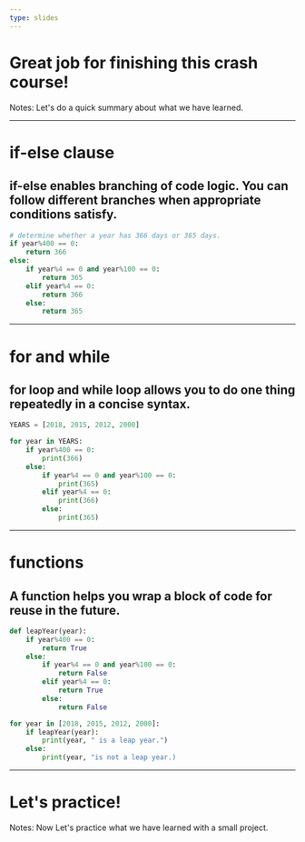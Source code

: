 ```yaml
---
type: slides
---
```


# Great job for finishing this crash course!

Notes: Let's do a quick summary about what we have learned.

---

# if-else clause

## if-else enables branching of code logic. You can follow different branches when appropriate conditions satisfy.

```python
# determine whether a year has 366 days or 365 days.
if year%400 == 0:
    return 366
else:
    if year%4 == 0 and year%100 == 0:
        return 365
    elif year%4 == 0:
        return 366
    else:
        return 365
```

---

# for and while

## for loop and while loop allows you to do one thing repeatedly in a concise syntax. 

```python
YEARS = [2018, 2015, 2012, 2000]

for year in YEARS:
    if year%400 == 0:
        print(366)
    else:
        if year%4 == 0 and year%100 == 0:
            print(365)
        elif year%4 == 0:
            print(366)
        else:
            print(365)

```
---

# functions

## A function helps you wrap a block of code for reuse in the future.

```python
def leapYear(year):
    if year%400 == 0:
        return True
    else:
        if year%4 == 0 and year%100 == 0:
            return False
        elif year%4 == 0:
            return True
        else:
            return False

for year in [2018, 2015, 2012, 2000]:
    if leapYear(year):
        print(year, " is a leap year.")
    else:
        print(year, "is not a leap year.)
```
---

# Let's practice!

Notes: Now Let's practice what we have learned with a small project.